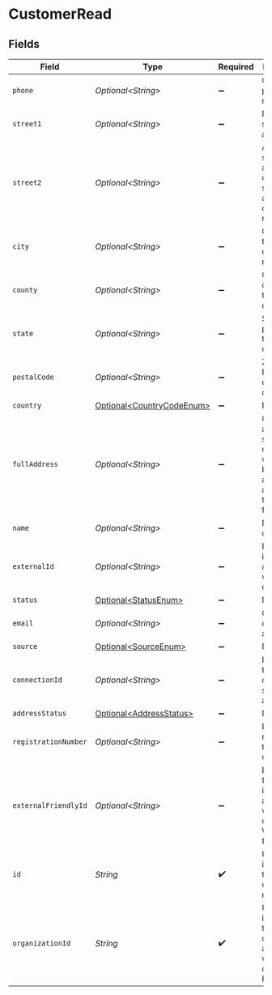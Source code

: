 # CustomerRead


## Fields

| Field                                                                                              | Type                                                                                               | Required                                                                                           | Description                                                                                        |
| -------------------------------------------------------------------------------------------------- | -------------------------------------------------------------------------------------------------- | -------------------------------------------------------------------------------------------------- | -------------------------------------------------------------------------------------------------- |
| `phone`                                                                                            | *Optional\<String>*                                                                                | :heavy_minus_sign:                                                                                 | Customer's phone number                                                                            |
| `street1`                                                                                          | *Optional\<String>*                                                                                | :heavy_minus_sign:                                                                                 | Primary street address.                                                                            |
| `street2`                                                                                          | *Optional\<String>*                                                                                | :heavy_minus_sign:                                                                                 | Additional street address details, such as an apartment or suite number.                           |
| `city`                                                                                             | *Optional\<String>*                                                                                | :heavy_minus_sign:                                                                                 | City where the customer resides.                                                                   |
| `county`                                                                                           | *Optional\<String>*                                                                                | :heavy_minus_sign:                                                                                 | County or district of the customer.                                                                |
| `state`                                                                                            | *Optional\<String>*                                                                                | :heavy_minus_sign:                                                                                 | State or province of the customer.                                                                 |
| `postalCode`                                                                                       | *Optional\<String>*                                                                                | :heavy_minus_sign:                                                                                 | ZIP or Postal code of the customer.                                                                |
| `country`                                                                                          | [Optional\<CountryCodeEnum>](../../models/components/CountryCodeEnum.md)                           | :heavy_minus_sign:                                                                                 | N/A                                                                                                |
| `fullAddress`                                                                                      | *Optional\<String>*                                                                                | :heavy_minus_sign:                                                                                 | Complete address string of the customer, which can be used as an alternative to individual fields. |
| `name`                                                                                             | *Optional\<String>*                                                                                | :heavy_minus_sign:                                                                                 | Name of the customer.                                                                              |
| `externalId`                                                                                       | *Optional\<String>*                                                                                | :heavy_minus_sign:                                                                                 | External identifier associated with the customer.                                                  |
| `status`                                                                                           | [Optional\<StatusEnum>](../../models/components/StatusEnum.md)                                     | :heavy_minus_sign:                                                                                 | N/A                                                                                                |
| `email`                                                                                            | *Optional\<String>*                                                                                | :heavy_minus_sign:                                                                                 | Customer's email address                                                                           |
| `source`                                                                                           | [Optional\<SourceEnum>](../../models/components/SourceEnum.md)                                     | :heavy_minus_sign:                                                                                 | N/A                                                                                                |
| `connectionId`                                                                                     | *Optional\<String>*                                                                                | :heavy_minus_sign:                                                                                 | Identifier for the connection source, if applicable.                                               |
| `addressStatus`                                                                                    | [Optional\<AddressStatus>](../../models/components/AddressStatus.md)                               | :heavy_minus_sign:                                                                                 | N/A                                                                                                |
| `registrationNumber`                                                                               | *Optional\<String>*                                                                                | :heavy_minus_sign:                                                                                 | Registration number of the customer.                                                               |
| `externalFriendlyId`                                                                               | *Optional\<String>*                                                                                | :heavy_minus_sign:                                                                                 | External friendly identifier associated with the customer. We need it for netsuite.                |
| `id`                                                                                               | *String*                                                                                           | :heavy_check_mark:                                                                                 | Unique identifier for the customer required.                                                       |
| `organizationId`                                                                                   | *String*                                                                                           | :heavy_check_mark:                                                                                 | Unique identifier for the organization associated with the customer. Required.                     |
